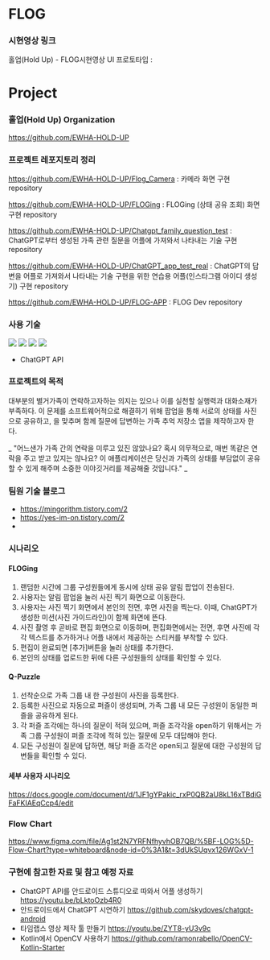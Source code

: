 # FLOG
### 시현영상 링크
홀업(Hold Up) - FLOG시현영상 UI 프로토타입 : 

# Project
### 홀업(Hold Up) Organization
https://github.com/EWHA-HOLD-UP

### 프로젝트 레포지토리 정리
https://github.com/EWHA-HOLD-UP/Flog_Camera : 카메라 화면 구현 repository

https://github.com/EWHA-HOLD-UP/FLOGing : FLOGing (상태 공유 조회) 화면 구현 repository

https://github.com/EWHA-HOLD-UP/Chatgpt_family_question_test : ChatGPT로부터 생성된 가족 관련 질문을 어플에 가져와서 나타내는 기술 구현 repository

https://github.com/EWHA-HOLD-UP/ChatGPT_app_test_real : ChatGPT의 답변을 어플로 가져와서 나타내는 기술 구현을 위한 연습용 어플(인스타그램 아이디 생성기) 구현 repository

https://github.com/EWHA-HOLD-UP/FLOG-APP : FLOG Dev repository

### 사용 기술
<img src="https://img.shields.io/badge/Android-green?style=for-the-badge&logo=Android&logoColor=black"/></a>
<img src="https://img.shields.io/badge/Kotlin-7F52FF?style=for-the-badge&logo=Kotlin&logoColor=black"/></a>
<img src="https://img.shields.io/badge/Firebase-yellow?style=for-the-badge&logo=Firebase&logoColor=black"/></a>
<img src="https://img.shields.io/badge/OpenCV-5C3EE8?style=for-the-badge&logo=OpenCV&logoColor=black"/></a>
* ChatGPT API

### 프로젝트의 목적
대부분의 별거가족이 연락하고자하는 의지는 있으나 이를 실천할 실행력과 대화소재가 부족하다. 이 문제를 소프트웨어적으로 해결하기 위해 팝업을 통해 서로의 상태를 사진으로 공유하고, <Q-Puzzle>을 맞추며 함께 질문에 답변하는 가족 추억 저장소 앱을 제작하고자 한다. 

_ "어느샌가 가족 간의 연락을 미루고 있진 않았나요? 혹시 의무적으로, 매번 똑같은 연락을 주고 받고 있지는 않나요? 이 애플리케이션은 당신과 가족의 상태를 부담없이 공유할 수 있게 해주며 소중한 이야깃거리를 제공해줄 것입니다." _
  
### 팀원 기술 블로그
* https://mingorithm.tistory.com/2
* https://yes-im-on.tistory.com/2
*
  
### 시나리오
#### FLOGing
1. 랜덤한 시간에 그룹 구성원들에게 동시에 상태 공유 알림 팝업이 전송된다.
2. 사용자는 알림 팝업을 눌러 사진 찍기 화면으로 이동한다.
3. 사용자는 사진 찍기 화면에서 본인의 전면, 후면 사진을 찍는다. 이때, ChatGPT가 생성한 미션(사진 가이드라인)이 함께 화면에 뜬다.
4. 사진 촬영 후 곧바로 편집 화면으로 이동하며, 편집화면에서는 전면, 후면 사진에 각각 텍스트를 추가하거나 어플 내에서 제공하는 스티커를 부착할 수 있다.
5. 편집이 완료되면 [추가]버튼을 눌러 상태를 추가한다.
6. 본인의 상태를 업로드한 뒤에 다른 구성원들의 상태를 확인할 수 있다.

#### Q-Puzzle
1. 선착순으로 가족 그룹 내 한 구성원이 사진을 등록한다.
2. 등록한 사진으로 자동으로 퍼즐이 생성되며, 가족 그룹 내 모든 구성원이 동일한 퍼즐을 공유하게 된다.
3. 각 퍼즐 조각에는 하나의 질문이 적혀 있으며, 퍼즐 조각각을 open하기 위해서는 가족 그룹 구성원이 퍼즐 조각에 적혀 있는 질문에 모두 대답해야 한다.
4. 모든 구성원이 질문에 답하면, 해당 퍼즐 조각은 open되고 질문에 대한 구성원의 답변들을 확인할 수 있다.

#### 세부 사용자 시나리오
https://docs.google.com/document/d/1JF1gYPakic_rxP0QB2aU8kL16xTBdiGFaFKIAEqCcp4/edit 
  
### Flow Chart
https://www.figma.com/file/Ag1st2N7YRFNfhyvhOB7QB/%5BF-LOG%5D-Flow-Chart?type=whiteboard&node-id=0%3A1&t=3dUkSUqvx126WGxV-1
  

### 구현에 참고한 자료 및 참고 예정 자료
* ChatGPT API를 안드로이드 스튜디오로 따와서 어플 생성하기
  https://youtu.be/bLktoOzb4R0
* 안드로이드에서 ChatGPT 시연하기
  https://github.com/skydoves/chatgpt-android
* 타임랩스 영상 제작 툴 만들기
  https://youtu.be/ZYT8-yU3v9c
* Kotlin에서 OpenCV 사용하기
  https://github.com/ramonrabello/OpenCV-Kotlin-Starter

  
